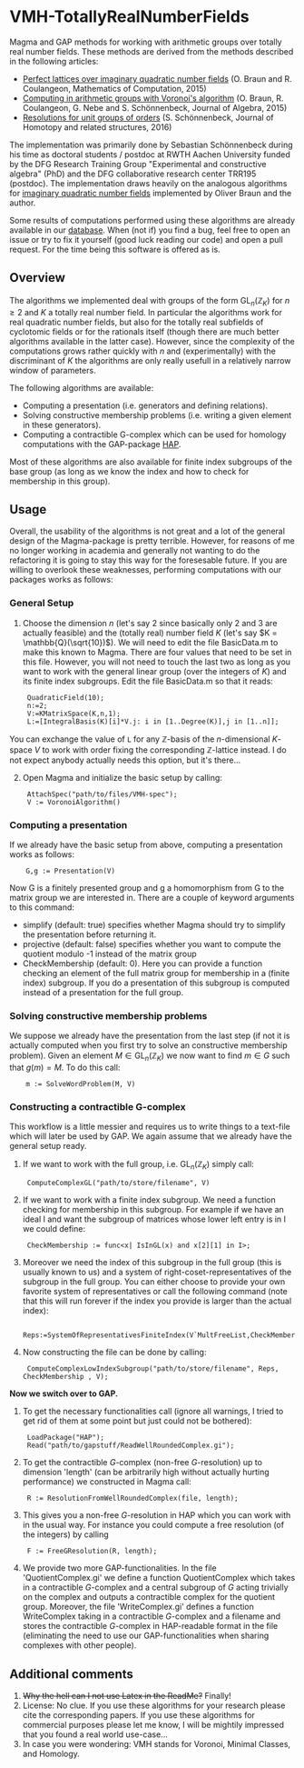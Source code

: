 # VMH-TotallyRealNumberFields
Magma and GAP methods for working with arithmetic groups over totally real number fields. These methods are derived from the methods described in the following articles:
* [Perfect lattices over imaginary quadratic number fields](http://de.arxiv.org/abs/1304.0559) (O. Braun and R. Coulangeon, Mathematics of Computation, 2015)
* [Computing in arithmetic groups with Voronoi's algorithm](https://arxiv.org/abs/1407.6234) (O. Braun, R. Coulangeon, G. Nebe and S. Schönnenbeck, Journal of Algebra, 2015)
* [Resolutions for unit groups of orders](https://arxiv.org/abs/1609.08835) (S. Schönnenbeck, Journal of Homotopy and related structures, 2016)

The implementation was primarily done by Sebastian Schönnenbeck during his time as doctoral students / postdoc at RWTH Aachen University funded by the DFG Research Training Group "Experimental and constructive algebra" (PhD) and the DFG collaborative research center TRR195 (postdoc). The implementation draws heavily on the analogous algorithms for [imaginary quadratic number fields](https://github.com/schoennenbeck/VMH-ImaginaryQuadraticNumberFields) implemented by Oliver Braun and the author.

Some results of computations performed using these algorithms are already available in our [database](http://www.math.rwth-aachen.de/~Oliver.Braun/unitgroups/). When (not if) you find a bug, feel free to open an issue or try to fix it yourself (good luck reading our code) and open a pull request. For the time being this software is offered as is.

## Overview
The algorithms we implemented deal with groups of the form $\operatorname{GL}_n(\mathbb{Z}_K)$ for $n \geq 2$ and $K$ a totally real number field. In particular the algorithms work for real quadratic number fields, but also for the totally real subfields of cyclotomic fields or for the rationals itself (though there are much better algorithms available in the latter case). However, since the complexity of the computations grows rather quickly with $n$ and (experimentally) with the discriminant of $K$ the algorithms are only really usefull in a relatively narrow window of parameters.

The following algorithms are available:
* Computing a presentation (i.e. generators and defining relations).
* Solving constructive membership problems (i.e. writing a given element in these generators).
* Computing a contractible G-complex which can be used for homology computations with the GAP-package [HAP](http://hamilton.nuigalway.ie/Hap/www/). 

Most of these algorithms are also available for finite index subgroups of the base group (as long as we know the index and how to check for membership in this group).


## Usage
Overall, the usability of the algorithms is not great and a lot of the general design of the Magma-package is pretty terrible. However, for reasons of me no longer working in academia and generally not wanting to do the refactoring it is going to stay this way for the foresesable future. If you are willing to overlook these weaknesses, performing computations with our packages works as follows: 

### General Setup
1. Choose the dimension $n$ (let's say $2$ since basically only $2$ and $3$ are actually feasible) and the (totally real) number field $K$ (let's say $K = \mathbb{Q}(\sqrt{10})$). We will need to edit the file BasicData.m to make this known to Magma. There are four values that need to be set in this file. However, you will not need to touch the last two as long as you want to work with the general linear group (over the integers of $K$) and its finite index subgroups. Edit the file BasicData.m so that it reads:

        QuadraticField(10);
        n:=2;
        V:=KMatrixSpace(K,n,1);
        L:=[IntegralBasis(K)[i]*V.j: i in [1..Degree(K)],j in [1..n]];

You can exchange the value of `L` for any $\mathbb{Z}$-basis of the $n$-dimensional $K$-space $V$ to work with order fixing the corresponding $\mathbb{Z}$-lattice instead. I do not expect anybody actually needs this option, but it's there... 

2. Open Magma and initialize the basic setup by calling:

        AttachSpec("path/to/files/VMH-spec");
        V := VoronoiAlgorithm()
        
### Computing a presentation
If we already have the basic setup from above, computing a presentation works as follows:

        G,g := Presentation(V)

Now G is a finitely presented group and g a homomorphism from G to the matrix group we are interested in. There are a couple of keyword arguments to this command:
* simplify (default: true)  specifies whether Magma should try to simplify the presentation before returning it.
* projective (default: false)  specifies whether you want to compute the quotient modulo -1 instead of the matrix group
* CheckMembership (default: 0). Here you can provide a function checking an element of the full matrix group for membership in a (finite index) subgroup. If you do a presentation of this subgroup is computed instead of a presentation for the full group.

### Solving constructive membership problems
We suppose we already have the presentation from the last step (if not it is actually computed when you first try to solve an constructive membership problem). Given an element $M \in \operatorname{GL}_n(\mathbb{Z}_K)$ we now want to find $m \in G$ such that $g(m) = M$.
To do this call:

        m := SolveWordProblem(M, V)
        
### Constructing a contractible G-complex
This workflow is a little messier and requires us to write things to a text-file which will later be used by GAP. We again assume that we already have the general setup ready.
1. If we want to work with the full group, i.e. $\operatorname{GL}_n(\mathbb{Z}_K)$ simply call:

        ComputeComplexGL("path/to/store/filename", V)
2. If we want to work with a finite index subgroup. We need a function checking for membership in this subgroup. For example if we have an ideal I and want the subgroup of matrices whose lower left entry is in I we could define:

        CheckMembership := func<x| IsInGL(x) and x[2][1] in I>;
3. Moreover we need the index of this subgroup in the full group (this is usually known to us) and a system of right-coset-representatives of the subgroup in the full group. You can either choose to provide your own favorite system of representatives or call the following command (note that this will run forever if the index you provide is larger than the actual index):

        Reps:=SystemOfRepresentativesFiniteIndex(V`MultFreeList,CheckMembership,index);
        
4. Now constructing the file can be done by calling:

        ComputeComplexLowIndexSubgroup("path/to/store/filename", Reps, CheckMembership , V);
        
**Now we switch over to GAP.**

1. To get the necessary functionalities call (ignore all warnings, I tried to get rid of them at some point but just could not be bothered):

        LoadPackage("HAP");
        Read("path/to/gapstuff/ReadWellRoundedComplex.gi");
        
2. To get the contractible $G$-complex (non-free $G$-resolution) up to dimension 'length' (can be arbitrarily high without actually hurting performance) we constructed in Magma call:

        R := ResolutionFromWellRoundedComplex(file, length);
        
3. This gives you a non-free $G$-resolution in HAP which you can work with in the usual way. For instance you could compute a free resolution (of the integers) by calling

        F := FreeGResolution(R, length);
        
4. We provide two more GAP-functionalities. In the file 'QuotientComplex.gi' we define a function QuotientComplex which takes in a contractible $G$-complex and a central subgroup of $G$ acting trivially on the complex and outputs a contractible complex for the quotient group. Moreover, the file 'WriteComplex.gi' defines a function WriteComplex taking in a contractible $G$-complex and a filename and stores the contractible $G$-complex in HAP-readable format in the file (eliminating the need to use our GAP-functionalities when sharing complexes with other people).

## Additional comments
1. ~~Why the hell can I not use Latex in the ReadMe?~~ Finally!
2. License: No clue. If you use these algorithms for your research please cite the corresponding papers. If you use these algorithms for commercial purposes please let me know, I will be mightily impressed that you found a real world use-case...
3. In case you were wondering: VMH stands for Voronoi, Minimal Classes, and Homology.
